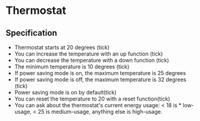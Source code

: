 # Thermostat

## Specification

* Thermostat starts at 20 degrees (tick)
* You can increase the temperature with an up function (tick)
* You can decrease the temperature with a down function (tick)
* The minimum temperature is 10 degrees (tick)
* If power saving mode is on, the maximum temperature is 25 degrees
* If power saving mode is off, the maximum temperature is 32 degrees (tick)
* Power saving mode is on by default(tick)
* You can reset the temperature to 20 with a reset function(tick)
* You can ask about the thermostat's current energy usage: < 18 is * low-usage, < 25 is medium-usage, anything else is high-usage.
